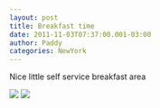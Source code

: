 ```yaml
--- 
layout: post 
title: Breakfast time 
date: 2011-11-03T07:37:00.001-03:00 
author: Paddy 
categories: NewYork
---
```

Nice little self service breakfast area


![](http://lh5.ggpht.com/-gib08Kn-4gk/TrJu9kC4cqI/AAAAAAAACQ0/wHHumvy1B6A/IMAG0536.png)
![](http://lh5.ggpht.com/-p1gH121xCMA/TrJu_1qfrbI/AAAAAAAACQ8/RUwyI4rHk0Y/1320316506064.png)

